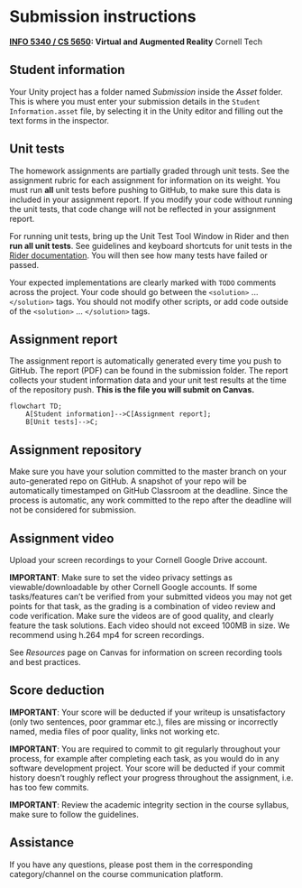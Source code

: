 # Submission instructions

**[INFO 5340 / CS 5650](https://www.cs.cornell.edu/courses/cs5650/): Virtual and Augmented Reality**
Cornell Tech

## Student information
Your Unity project has a folder named *Submission* inside the *Asset* folder. This is where you must enter your submission details in the `Student Information.asset` file, by selecting it in the Unity editor and filling out the text forms in the inspector.

## Unit tests

The homework assignments are partially graded through unit tests. See the assignment rubric for each assignment for information on its weight. You must run **all** unit tests before pushing to GitHub, to make sure this data is included in your assignment report. If you modify your code without running the unit tests, that code change will not be reflected in your assignment report. 

For running unit tests, bring up the Unit Test Tool Window in Rider and then **run all unit tests**. See guidelines and keyboard shortcuts for unit tests in the [Rider documentation](https://www.jetbrains.com/help/rider/Reference_Windows_Unit_Tests.html). You will then see how many tests have failed or passed.

Your expected implementations are clearly marked with `TODO` comments across the project. Your code should go between the `<solution>` ... `</solution>` tags. You should not modify other scripts, or add code outside of the `<solution>` ... `</solution>` tags.

## Assignment report
The assignment report is automatically generated every time you push to GitHub. The report (PDF) can be found in the submission folder. The report collects your student information data and your unit test results at the time of the repository push. **This is the file you will submit on Canvas.**

```mermaid
flowchart TD;
    A[Student information]-->C[Assignment report];
    B[Unit tests]-->C;
```


## Assignment repository
Make sure you have your solution committed to the master branch on your auto-generated repo on GitHub.
A snapshot of your repo will be automatically timestamped on GitHub Classroom at the deadline. Since the process is automatic, any work committed to the repo after the deadline will not be considered for submission.

## Assignment video
Upload your screen recordings to your Cornell Google Drive account. 

**IMPORTANT**: Make sure to set the video privacy settings as viewable/downloadable by other Cornell Google accounts.
If some tasks/features can’t be verified from your submitted videos you may not get points for that task, as the grading is a combination of video review and code verification.
Make sure the videos are of good quality, and clearly feature the task solutions.
Each video should not exceed 100MB in size.
We recommend using h.264 mp4 for screen recordings.

See *Resources* page on Canvas for information on screen recording tools and best practices.

## Score deduction

**IMPORTANT**: Your score will be deducted if your writeup is unsatisfactory (only two sentences, poor grammar etc.), files are missing or incorrectly named, media files of poor quality, links not working etc.

**IMPORTANT**: You are required to commit to git regularly throughout your process, for example after completing each task, as you would do in any software development project. Your score will be deducted if your commit history doesn’t roughly reflect your progress throughout the assignment, i.e. has too few commits.

**IMPORTANT**: Review the academic integrity section in the course syllabus, make sure to follow the guidelines.

## Assistance
If you have any questions, please post them in the corresponding category/channel on the course communication platform.


